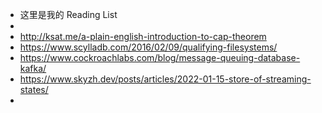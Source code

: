 - 这里是我的 Reading List
-
- http://ksat.me/a-plain-english-introduction-to-cap-theorem
- https://www.scylladb.com/2016/02/09/qualifying-filesystems/
- https://www.cockroachlabs.com/blog/message-queuing-database-kafka/
- https://www.skyzh.dev/posts/articles/2022-01-15-store-of-streaming-states/
-